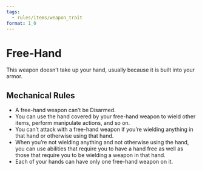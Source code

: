 ```yaml
---
tags:
  - rules/items/weapon_trait
format: 1_0
---
```

# Free-Hand

This weapon doesn’t take up your hand, usually because it is built into your armor.

## Mechanical Rules

- A free-hand weapon can’t be Disarmed.
- You can use the hand covered by your free-hand weapon to wield other items, perform manipulate actions, and so on.
- You can’t attack with a free-hand weapon if you’re wielding anything in that hand or otherwise using that hand.
- When you’re not wielding anything and not otherwise using the hand, you can use abilities that require you to have a hand free as well as those that require you to be wielding a weapon in that hand.
- Each of your hands can have only one free-hand weapon on it.